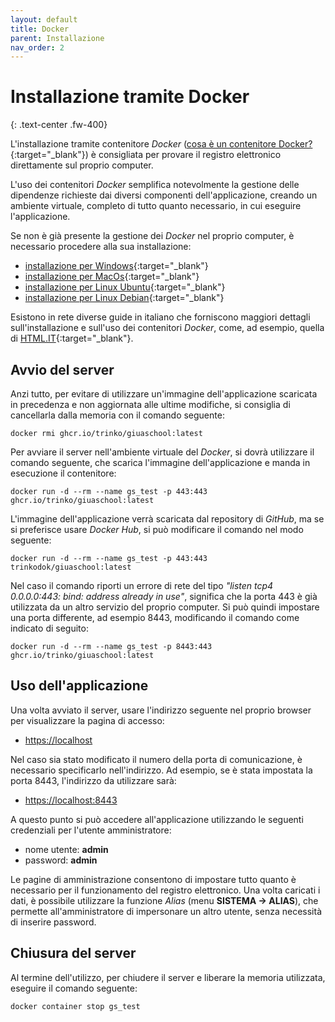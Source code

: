 ```yaml
---
layout: default
title: Docker
parent: Installazione
nav_order: 2
---
```


# Installazione tramite Docker
{: .text-center .fw-400}

L'installazione tramite contenitore *Docker* ([cosa è un contenitore Docker?](https://it.wikipedia.org/wiki/Docker){:target="_blank"})
è consigliata per provare il registro elettronico direttamente sul proprio computer.

L'uso dei contenitori *Docker* semplifica notevolmente la gestione delle dipendenze
richieste dai diversi componenti dell'applicazione, creando un ambiente virtuale,
completo di tutto quanto necessario, in cui eseguire l'applicazione.

Se non è già presente la gestione dei *Docker* nel proprio computer, è necessario procedere alla sua installazione:
  - [installazione per Windows](https://docs.docker.com/docker-for-windows/install/){:target="_blank"}
  - [installazione per MacOs](https://docs.docker.com/docker-for-mac/install/){:target="_blank"}
  - [installazione per Linux Ubuntu](https://docs.docker.com/engine/install/ubuntu/){:target="_blank"}
  - [installazione per Linux Debian](https://docs.docker.com/engine/install/debian/){:target="_blank"}

Esistono in rete diverse guide in italiano che forniscono maggiori dettagli sull'installazione e
sull'uso dei contenitori *Docker*, come, ad esempio, quella di [HTML.IT](https://www.html.it/guide/docker/){:target="_blank"}.


## Avvio del server

Anzi tutto, per evitare di utilizzare un'immagine dell'applicazione scaricata in precedenza e
non aggiornata alle ultime modifiche, si consiglia di cancellarla dalla memoria
con il comando seguente:
```
docker rmi ghcr.io/trinko/giuaschool:latest
```

Per avviare il server nell'ambiente virtuale del *Docker*,
si dovrà utilizzare il comando seguente, che scarica l'immagine dell'applicazione
e manda in esecuzione il contenitore:
```
docker run -d --rm --name gs_test -p 443:443 ghcr.io/trinko/giuaschool:latest
```

L'immagine dell'applicazione verrà scaricata dal repository di *GitHub*, ma se si preferisce
usare *Docker Hub*, si può modificare il comando nel modo seguente:
```
docker run -d --rm --name gs_test -p 443:443 trinkodok/giuaschool:latest
```

Nel caso il comando riporti un errore di rete del tipo
*"listen tcp4 0.0.0.0:443: bind: address already in use"*,
significa che la porta 443 è già utilizzata da un altro servizio del proprio computer.
Si può quindi impostare una porta differente, ad esempio 8443, modificando il comando come indicato di seguito:
```
docker run -d --rm --name gs_test -p 8443:443 ghcr.io/trinko/giuaschool:latest
```


## Uso dell'applicazione

Una volta avviato il server, usare l'indirizzo seguente nel proprio browser per visualizzare la pagina di accesso:
  - [https://localhost](https://localhost)

Nel caso sia stato modificato il numero della porta di comunicazione, è necessario specificarlo
nell'indirizzo.
Ad esempio, se è stata impostata la porta 8443, l'indirizzo da utilizzare sarà:
  - [https://localhost:8443](https://localhost:8443)

A questo punto si può accedere all'applicazione utilizzando le seguenti credenziali per l'utente amministratore:
  - nome utente: **admin**
  - password: **admin**

Le pagine di amministrazione consentono di impostare tutto quanto è necessario per il funzionamento del
registro elettronico.
Una volta caricati i dati, è possibile utilizzare la funzione *Alias* (menu **SISTEMA -> ALIAS**), che
permette all'amministratore di impersonare un altro utente, senza necessità di inserire password.


## Chiusura del server

Al termine dell'utilizzo, per chiudere il server e liberare la memoria utilizzata,
eseguire il comando seguente:
```
docker container stop gs_test
```
